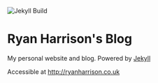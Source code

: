 ![Jekyll Build](https://github.com/raharrison/ryanharrison.co.uk/workflows/Jekyll%20site%20CI/badge.svg)

# Ryan Harrison's Blog

My personal website and blog. Powered by [Jekyll](https://jekyllrb.com/)

Accessible at http://ryanharrison.co.uk
